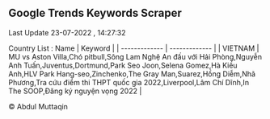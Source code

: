

## Google Trends Keywords Scraper 
 
Last Update 23-07-2022 , 14:27:32

Country List :
 Name  | Keyword |
| ------------- | ------------- |
| VIETNAM | MU vs Aston Villa,Chó pitbull,Sông Lam Nghệ An đấu với Hải Phòng,Nguyễn Anh Tuấn,Juventus,Dortmund,Park Seo Joon,Selena Gomez,Hà Kiều Anh,HLV Park Hang-seo,Zinchenko,The Gray Man,Suarez,Hồng Diễm,Nhã Phương,Tra cứu điểm thi THPT quốc gia 2022,Liverpool,Lâm Chí Dĩnh,In The SOOP,Đăng ký nguyện vọng 2022 |



© Abdul Muttaqin 
